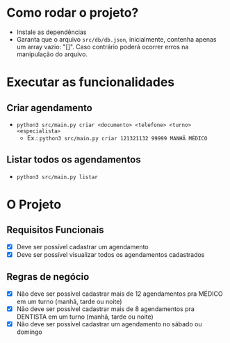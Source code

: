 # Como rodar o projeto?

- Instale as dependências
- Garanta que o arquivo `src/db/db.json`, inicialmente, contenha apenas um array vazio: "[]". Caso contrário poderá ocorrer erros na manipulação do arquivo.

# Executar as funcionalidades

## Criar agendamento

- `python3 src/main.py criar <documento> <telefone> <turno> <especialista>`
  - Ex.: `python3 src/main.py criar 121321132 99999 MANHÃ MÉDICO`

## Listar todos os agendamentos

- `python3 src/main.py listar`

# O Projeto

## Requisitos Funcionais

- [x] Deve ser possível cadastrar um agendamento
- [x] Deve ser possível visualizar todos os agendamentos cadastrados

## Regras de negócio

- [x] Não deve ser possível cadastrar mais de 12 agendamentos pra MÉDICO em um turno (manhã, tarde ou noite)
- [x] Não deve ser possível cadastrar mais de 8 agendamentos pra DENTISTA em um turno (manhã, tarde ou noite)
- [x] Não deve ser possível cadastrar um agendamento no sábado ou domingo
